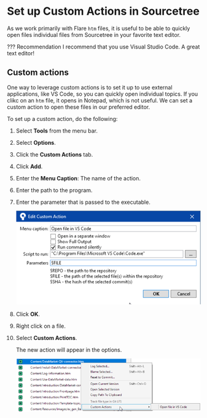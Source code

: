 # Set up Custom Actions in Sourcetree

As we work primarily with Flare `htm` files, it is useful to be able to quickly open files individual files from Sourcetree in your favorite text editor.

??? Recommendation
I recommend that you use Visual Studio Code. A great text editor!

## Custom actions

One way to leverage custom actions is to set it up to use external applications, like VS Code, so you can quickly open individual topics. If you clikc on an `htm` file, it opens in Notepad, which is not useful. We can set a custom action to open these files in our preferred editor.

To set up a custom action, do the following:

1. Select **Tools** from the menu bar.
1. Select **Options**.
1. Click the **Custom Actions** tab.
1. Click **Add**.
1. Enter the **Menu Caption**: The name of the action.
1. Enter the path to the program.
1. Enter the parameter that is passed to the executable.

    ![action](assets/images/custom-action.png)

1. Click **OK**.
1. Right click on a file.
1. Select **Custom Actions**.

    The new action will appear in the options.

    ![action](assets/images/custom-action1.png)
